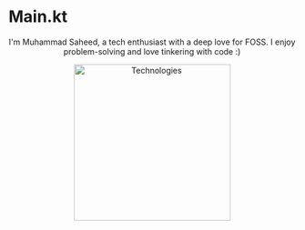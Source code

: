 # Main.kt

<p align="center">
  I'm Muhammad Saheed, a tech enthusiast with a deep love for FOSS. I enjoy problem-solving and love tinkering with code :)
</p>
   
<div align="center">
  <a href="https://github.com/MainKt?tab=repositories" align="center">
    <img height=275 src="https://github-readme-stats.vercel.app/api/top-langs/?username=MainKt&theme=transparent&hide_border=true&layout=compact&langs_count=12&locale=en&custom_title=Technologies" alt="Technologies" />
  </a>
</div>

<div align="center">
  <a href="https://github.com/MainKt" align="center">
<!--     <img height=217 src="https://github-readme-stats-nu-five-96.vercel.app/api?username=mainkt&hide_border=true&custom_title=Stats&theme=transparent" /> -->
  </a>
</div>
